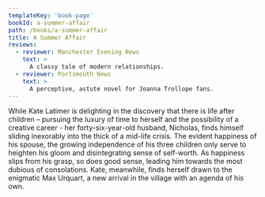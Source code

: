 ```yaml
---
templateKey: 'book-page'
bookId: a-summer-affair
path: /books/a-summer-affair
title: A Summer Affair
reviews:
  - reviewer: Manchester Evening News
    text: >
      A classy tale of modern relationships.
  - reviewer: Portsmouth News
    text: >
      A perceptive, astute novel for Joanna Trollope fans.
---
```


While Kate Latimer is delighting in the discovery that there is life after
children – pursuing the luxury of time to herself and the possibility of a
creative career - her forty-six-year-old husband, Nicholas, finds himself
sliding inexorably into the thick of a mid-life crisis. The evident happiness of
his spouse, the growing independence of his three children only serve to
heighten his gloom and disintegrating sense of self-worth. As happiness slips
from his grasp, so does good sense, leading him towards the most dubious of
consolations. Kate, meanwhile, finds herself drawn to the enigmatic Max Urquart,
a new arrival in the village with an agenda of his own.
